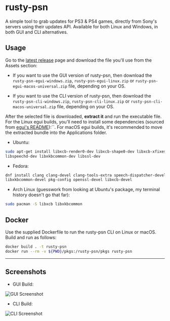 # rusty-psn

A simple tool to grab updates for PS3 & PS4 games, directly from Sony's servers
using their updates API. Available for both Linux and Windows, in both GUI and
CLI alternatives.

## Usage

Go to the
[latest release](https://github.com/RainbowCookie32/rusty-psn/releases/latest)
page and download the file you'll use from the Assets section:

- If you want to use the GUI version of rusty-psn, then download the
  `rusty-psn-egui-windows.zip`, `rusty-psn-egui-linux.zip` or
  `rusty-psn-egui-macos-universal.zip` file, depending on your OS.

- If you want to use the CLI version of rusty-psn, then download the
  `rusty-psn-cli-windows.zip`, `rusty-psn-cli-linux.zip` or
  `rusty-psn-cli-macos-universal.zip` file, depending on your OS.

After the selected file is downloaded, **extract it** and run the executable
file. For the Linux egui builds, you'll need to install some dependencies
(sourced from
[egui's README](https://github.com/emilk/egui/blob/0.26.2/README.md)):``.
For macOS egui builds, it's recommended to move the extracted bundle into the 
Applications folder.

- Ubuntu:

```sh
sudo apt-get install libxcb-render0-dev libxcb-shape0-dev libxcb-xfixes0-dev \
libspeechd-dev libxkbcommon-dev libssl-dev
```

- Fedora:

```sh
dnf install clang clang-devel clang-tools-extra speech-dispatcher-devel \
libxkbcommon-devel pkg-config openssl-devel libxcb-devel
```

- Arch Linux (guesswork from looking at Ubuntu's package, my terminal history
  doesn't go that far):

```sh
sudo pacman -S libxcb libxkbcommon
```

## Docker

Use the supplied Dockerfile to run the rusty-psn CLI on Linux or macOS.
Build and run as follows:

```sh
docker build . -t rusty-psn
docker run --rm -v ${PWD}/pkgs:/rusty-psn/pkgs rusty-psn
```

---

## Screenshots

- GUI Build:

![GUI Screenshot](https://github.com/user-attachments/assets/31049d75-ffbb-4d27-9bfb-d33624bc83cb)

- CLI Build:

![CLI Screenshot](https://user-images.githubusercontent.com/16805474/155437829-d9af7847-c005-4c5b-b281-7cb728f32c4d.png)
